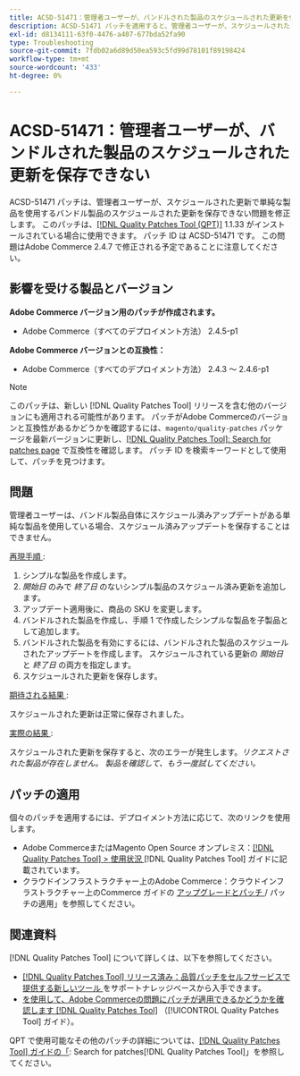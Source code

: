 ```yaml
---
title: ACSD-51471：管理者ユーザーが、バンドルされた製品のスケジュールされた更新を保存できない
description: ACSD-51471 パッチを適用すると、管理者ユーザーが、スケジュールされたアップデートで単純な製品を使用するバンドル製品のスケジュールされたアップデートを保存できないAdobe Commerceの問題を修正できます。
exl-id: d8134111-63f0-4476-a407-677bda52fa90
type: Troubleshooting
source-git-commit: 7fdb02a6d89d50ea593c5fd99d78101f89198424
workflow-type: tm+mt
source-wordcount: '433'
ht-degree: 0%

---
```


# ACSD-51471：管理者ユーザーが、バンドルされた製品のスケジュールされた更新を保存できない

ACSD-51471 パッチは、管理者ユーザーが、スケジュールされた更新で単純な製品を使用するバンドル製品のスケジュールされた更新を保存できない問題を修正します。 このパッチは、[[!DNL Quality Patches Tool (QPT)]](https://experienceleague.adobe.com/ja/docs/commerce-operations/tools/quality-patches-tool/quality-patches-tool-to-self-serve-quality-patches) 1.1.33 がインストールされている場合に使用できます。 パッチ ID は ACSD-51471 です。 この問題はAdobe Commerce 2.4.7 で修正される予定であることに注意してください。

## 影響を受ける製品とバージョン

**Adobe Commerce バージョン用のパッチが作成されます。**

* Adobe Commerce（すべてのデプロイメント方法） 2.4.5-p1

**Adobe Commerce バージョンとの互換性：**

* Adobe Commerce（すべてのデプロイメント方法） 2.4.3 ～ 2.4.6-p1

>[!NOTE]
>
>このパッチは、新しい [!DNL Quality Patches Tool] リリースを含む他のバージョンにも適用される可能性があります。 パッチがAdobe Commerceのバージョンと互換性があるかどうかを確認するには、`magento/quality-patches` パッケージを最新バージョンに更新し、[[!DNL Quality Patches Tool]: Search for patches page](https://experienceleague.adobe.com/tools/commerce-quality-patches/index.html?lang=ja) で互換性を確認します。 パッチ ID を検索キーワードとして使用して、パッチを見つけます。

## 問題

管理者ユーザーは、バンドル製品自体にスケジュール済みアップデートがある単純な製品を使用している場合、スケジュール済みアップデートを保存することはできません。

<u> 再現手順 </u>:

1. シンプルな製品を作成します。
1. *開始日* のみで *終了日* のないシンプル製品のスケジュール済み更新を追加します。
1. アップデート適用後に、商品の SKU を変更します。
1. バンドルされた製品を作成し、手順 1 で作成したシンプルな製品を子製品として追加します。
1. バンドルされた製品を有効にするには、バンドルされた製品のスケジュールされたアップデートを作成します。 スケジュールされている更新の *開始日* と *終了日* の両方を指定します。
1. スケジュールされた更新を保存します。

<u> 期待される結果 </u>:

スケジュールされた更新は正常に保存されました。

<u> 実際の結果 </u>:

スケジュールされた更新を保存すると、次のエラーが発生します。*リクエストされた製品が存在しません。 製品を確認して、もう一度試してください。*

## パッチの適用

個々のパッチを適用するには、デプロイメント方法に応じて、次のリンクを使用します。

* Adobe CommerceまたはMagento Open Source オンプレミス：[[!DNL Quality Patches Tool] > 使用状況 ](/help/tools/quality-patches-tool/usage.md) [!DNL Quality Patches Tool] ガイドに記載されています。
* クラウドインフラストラクチャー上のAdobe Commerce：クラウドインフラストラクチャー上のCommerce ガイドの [ アップグレードとパッチ ](https://experienceleague.adobe.com/docs/commerce-cloud-service/user-guide/develop/upgrade/apply-patches.html?lang=ja)/ パッチの適用」を参照してください。

## 関連資料

[!DNL Quality Patches Tool] について詳しくは、以下を参照してください。

* [[!DNL Quality Patches Tool]  リリース済み：品質パッチをセルフサービスで提供する新しいツール ](https://experienceleague.adobe.com/ja/docs/commerce-operations/tools/quality-patches-tool/quality-patches-tool-to-self-serve-quality-patches) をサポートナレッジベースから入手できます。
* [ を使用して、Adobe Commerceの問題にパッチが適用できるかどうかを確認します  [!DNL Quality Patches Tool]](/help/tools/quality-patches-tool/patches-available-in-qpt/check-patch-for-magento-issue-with-magento-quality-patches.md) （[!UICONTROL Quality Patches Tool] ガイド）。


QPT で使用可能なその他のパッチの詳細については、[[!DNL Quality Patches Tool] ガイドの「](https://experienceleague.adobe.com/tools/commerce-quality-patches/index.html?lang=ja): Search for patches[!DNL Quality Patches Tool]」を参照してください。
